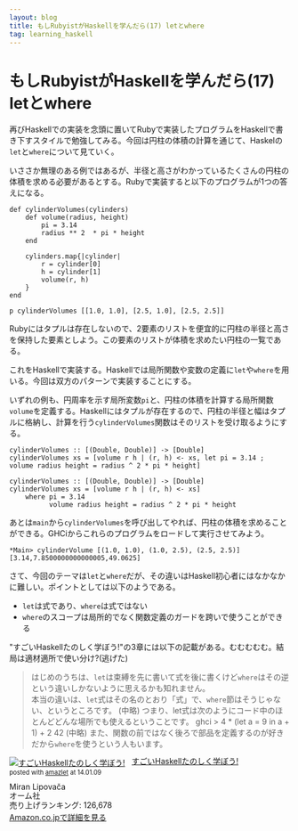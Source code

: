 ```yaml
---
layout: blog
title: もしRubyistがHaskellを学んだら(17) letとwhere
tag: learning_haskell
---
```


# もしRubyistがHaskellを学んだら(17) letとwhere

再びHaskellでの実装を念頭に置いてRubyで実装したプログラムをHaskellで書き下すスタイルで勉強してみる。今回は円柱の体積の計算を通じて、Haskelの`let`と`where`について見ていく。

いささか無理のある例ではあるが、半径と高さがわかっているたくさんの円柱の体積を求める必要があるとする。Rubyで実装すると以下のプログラムが1つの答えになる。

~~~~
def cylinderVolumes(cylinders)
	def volume(radius, height)
		pi = 3.14
		radius ** 2  * pi * height
	end

	cylinders.map{|cylinder|
		r = cylinder[0]
		h = cylinder[1]
		volume(r, h)
	}
end

p cylinderVolumes [[1.0, 1.0], [2.5, 1.0], [2.5, 2.5]]
~~~~

Rubyにはタプルは存在しないので、2要素のリストを便宜的に円柱の半径と高さを保持した要素としよう。この要素のリストが体積を求めたい円柱の一覧である。

これをHaskellで実装する。Haskellでは局所関数や変数の定義に`let`や`where`を用いる。今回は双方のパターンで実装することにする。

いずれの例も、円周率を示す局所変数`pi`と、円柱の体積を計算する局所関数`volume`を定義する。Haskellにはタプルが存在するので、円柱の半径と幅はタプルに格納し、計算を行う`cylinderVolumes`関数はそのリストを受け取るようにする。

~~~~
cylinderVolumes :: [(Double, Double)] -> [Double]
cylinderVolumes xs = [volume r h | (r, h) <- xs, let pi = 3.14 ; volume radius height = radius ^ 2 * pi * height]
~~~~

~~~~
cylinderVolumes :: [(Double, Double)] -> [Double]
cylinderVolumes xs = [volume r h | (r, h) <- xs]
	where pi = 3.14
	      volume radius height = radius ^ 2 * pi * height
~~~~

あとは`main`から`cylinderVolumes`を呼び出してやれば、円柱の体積を求めることができる。GHCiからこれらのプログラムをロードして実行させてみよう。

~~~~
*Main> cylinderVolume [(1.0, 1.0), (1.0, 2.5), (2.5, 2.5)]
[3.14,7.8500000000000005,49.0625]
~~~~

さて、今回のテーマは`let`と`where`だが、その違いはHaskell初心者にはなかなかに難しい。ポイントとしては以下のようである。

- `let`は式であり、`where`は式ではない
- `where`のスコープは局所的でなく関数定義のガードを跨いで使うことができる

"すごいHaskellたのしく学ぼう!"の3章には以下の記載がある。むむむむむ。結局は適材適所で使い分け?(逃げた)

> はじめのうちは、`let`は束縛を先に書いて式を後に書くけど`where`はその逆という違いしかないように思えるかも知れません。	
> 本当の違いは、`let`式はその名のとおり「式」で、`where`節はそうじゃない、というところです。
> (中略)
> つまり、let式は次のようにコード中のほとんどどんな場所でも使えるということです。
> ghci > 4 * (let a = 9 in a + 1) + 2
> 42
> (中略)
> また、関数の前ではなく後ろで部品を定義するのが好きだから`where`を使うという人もいます。

<div class="amazlet-box" style="margin-bottom:0px;"><div class="amazlet-image" style="float:left;margin:0px 12px 1px 0px;"><a href="http://www.amazon.co.jp/exec/obidos/ASIN/4274068854/xmisao-22/ref=nosim/" name="amazletlink" target="_blank"><img src="http://ecx.images-amazon.com/images/I/51P6NdS4IGL._SL160_.jpg" alt="すごいHaskellたのしく学ぼう!" style="border: none;" /></a></div><div class="amazlet-info" style="line-height:120%; margin-bottom: 10px"><div class="amazlet-name" style="margin-bottom:10px;line-height:120%"><a href="http://www.amazon.co.jp/exec/obidos/ASIN/4274068854/xmisao-22/ref=nosim/" name="amazletlink" target="_blank">すごいHaskellたのしく学ぼう!</a><div class="amazlet-powered-date" style="font-size:80%;margin-top:5px;line-height:120%">posted with <a href="http://www.amazlet.com/" title="amazlet" target="_blank">amazlet</a> at 14.01.09</div></div><div class="amazlet-detail">Miran Lipovača <br />オーム社 <br />売り上げランキング: 126,678<br /></div><div class="amazlet-sub-info" style="float: left;"><div class="amazlet-link" style="margin-top: 5px"><a href="http://www.amazon.co.jp/exec/obidos/ASIN/4274068854/xmisao-22/ref=nosim/" name="amazletlink" target="_blank">Amazon.co.jpで詳細を見る</a></div></div></div><div class="amazlet-footer" style="clear: left"></div></div>
